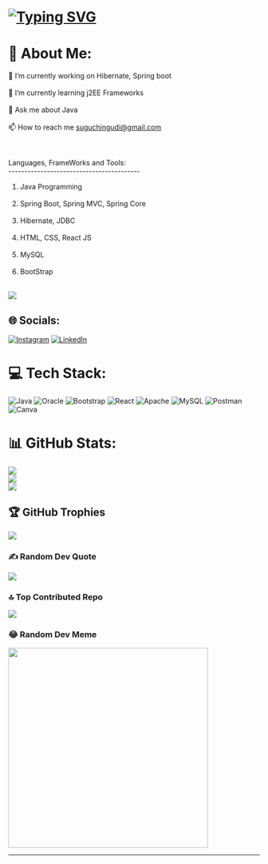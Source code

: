 # [![Typing SVG](https://readme-typing-svg.demolab.com?font=Fira+Code&size=30&pause=1000&color=F72FE5&random=false&width=435&lines=Hi!%F0%9F%91%8B+I'm+Suguresh.;Welcome+to+My+Git-Hub+Profile..!;Feel+Free+to+Explore+my+Projects;Don't+Hesitate+to+Reach+out+Me%2C;If+You+Have+Any+Questions+;or+Any+collaborations+in+mind)](https://git.io/typing-svg)
# 💫 About Me:


🔭 I’m currently working on Hibernate, Spring boot<br><br>
🌱 I’m currently learning j2EE Frameworks<br><br>
💬 Ask me about Java<br><br>
📫 How to reach me suguchingudi@gmail.com

<br><br>Languages, FrameWorks and Tools:<br>-----------------------------------------<br>
1. Java Programming<br><br>
2. Spring Boot, Spring MVC, Spring Core<br><br>
3. Hibernate, JDBC<br><br>
4. HTML, CSS, React JS<br><br>
5. MySQL<br><br>
6. BootStrap<br><br>


[![](https://visitcount.itsvg.in/api?id=sugu0312&icon=0&color=3)](https://visitcount.itsvg.in)

## 🌐 Socials:
[![Instagram](https://img.shields.io/badge/Instagram-%23E4405F.svg?logo=Instagram&logoColor=white)](https://instagram.com/creative_kamsa) [![LinkedIn](https://img.shields.io/badge/LinkedIn-%230077B5.svg?logo=linkedin&logoColor=white)](https://linkedin.com/in/suguresh) 

# 💻 Tech Stack:
![Java](https://img.shields.io/badge/java-%23ED8B00.svg?style=for-the-badge&logo=openjdk&logoColor=white) ![Oracle](https://img.shields.io/badge/Oracle-F80000?style=for-the-badge&logo=oracle&logoColor=white) ![Bootstrap](https://img.shields.io/badge/bootstrap-%238511FA.svg?style=for-the-badge&logo=bootstrap&logoColor=white) ![React](https://img.shields.io/badge/react-%2320232a.svg?style=for-the-badge&logo=react&logoColor=%2361DAFB) ![Apache](https://img.shields.io/badge/apache-%23D42029.svg?style=for-the-badge&logo=apache&logoColor=white) ![MySQL](https://img.shields.io/badge/mysql-%2300000f.svg?style=for-the-badge&logo=mysql&logoColor=white) ![Postman](https://img.shields.io/badge/Postman-FF6C37?style=for-the-badge&logo=postman&logoColor=white) ![Canva](https://img.shields.io/badge/Canva-%2300C4CC.svg?style=for-the-badge&logo=Canva&logoColor=white)
# 📊 GitHub Stats:
![](https://github-readme-stats.vercel.app/api?username=sugu0312&theme=dark&hide_border=false&include_all_commits=true&count_private=true)<br/>
![](https://github-readme-streak-stats.herokuapp.com/?user=sugu0312&theme=dark&hide_border=false)<br/>
![](https://github-readme-stats.vercel.app/api/top-langs/?username=sugu0312&theme=dark&hide_border=false&include_all_commits=true&count_private=true&layout=compact)

## 🏆 GitHub Trophies
![](https://github-profile-trophy.vercel.app/?username=sugu0312&theme=radical&no-frame=true&no-bg=false&margin-w=4)

### ✍️ Random Dev Quote
![](https://quotes-github-readme.vercel.app/api?type=horizontal&theme=gruvbox)

### 🔝 Top Contributed Repo
![](https://github-contributor-stats.vercel.app/api?username=sugu0312&limit=5&theme=dark&combine_all_yearly_contributions=true)

### 😂 Random Dev Meme
<img src='https://randommeme-five.vercel.app/' style="height: 400px;"/>

---


<!-- Proudly created with GPRM ( https://gprm.itsvg.in ) -->
